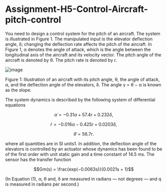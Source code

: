 # Assignment-H5-Control-Aircraft-pitch-control

You need to design a control system for the pitch of an aircraft. The system is illustrated in Figure 1.
The manipulated input is the elevator deflection angle, δ; changing the deflection rate affects the pitch
of the aircraft. In Figure 1, α denotes the angle of attack, which is the angle between the longitudinal
axis of the aircraft and its velocity vector. The pitch angle of the aircraft is denoted by θ. The pitch
rate is denoted by r.

![image](https://github.com/user-attachments/assets/8d175db8-09d2-4563-a051-fd28ca65e91c)

Figure 1: Illustration of an aircraft with its pitch angle, θ, the angle of attack, α, and the deflection
angle of the elevators, δ. The angle γ = θ − α is known as the slope.

The system dynamics is described by the following system of differential equations 

$$
\dot{\alpha} = -0.31\alpha + 57.4r + 0.232\delta,
$$

$$
\dot{r} = -0.016\alpha - 0.425r + 0.0203\delta,
$$

$$
\dot{\theta} = 56.7r.
$$

where all quantities are in SI units1. In addition, the deflection angle of the elevators is controlled by
an actuator whose dynamics has been found to be of the first order with unit static gain and a time
constant of 14.5 ms. The sensor has the transfer function

$$Gm(s) = \frac{exp(−0.0063s)}{0.0021s + 1}$$

(In Equation (1), α, θ and, δ are measured in radians — not degrees — and q is measured in radians per second.)
